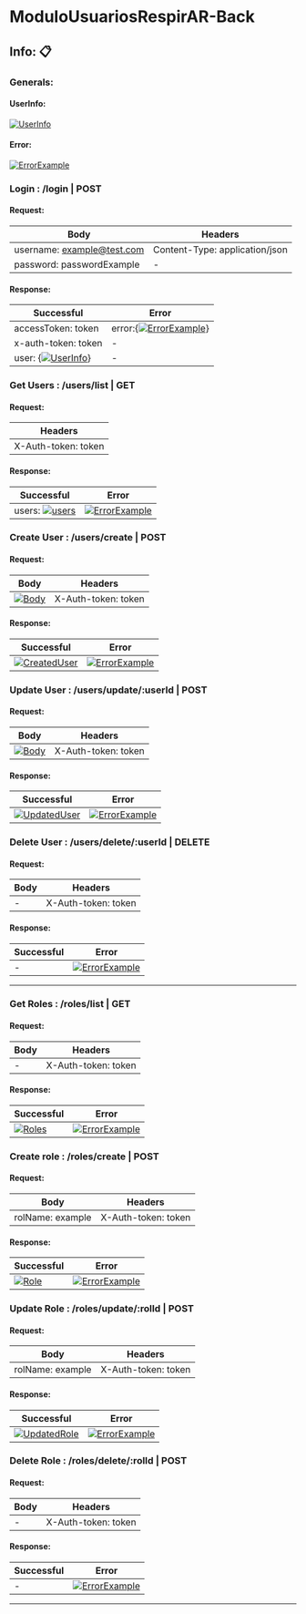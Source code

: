 # ModuloUsuariosRespirAR-Back

## Info: 📋

### Generals:

#### UserInfo:
[![UserInfo](https://prnt.sc/3WInEaTMi9NA "UserInfo")](https://prnt.sc/3WInEaTMi9NA "UserInfo")

#### Error:
[![ErrorExample](https://prnt.sc/tKyyEDRnAOCf "ErrorExample")](https://prnt.sc/tKyyEDRnAOCf "ErrorExample")

### Login : /login | POST

#### Request:

|Body   | Headers  |
| ------------ | ------------ |
| username: example@test.com | Content-Type: application/json |
| password: passwordExample  |  - |

#### Response:

|  Successful | Error  |
| ------------ | ------------ |
| accessToken: token  | error:{[![ErrorExample](https://prnt.sc/tKyyEDRnAOCf "ErrorExample")](https://prnt.sc/tKyyEDRnAOCf "ErrorExample")}  |
|  x-auth-token: token  |-  |
| user: {[![UserInfo](https://prnt.sc/3WInEaTMi9NA "UserInfo")](https://prnt.sc/3WInEaTMi9NA "UserInfo")}  | -  |

### Get Users : /users/list | GET

#### Request:
| Headers  |
| ------------ |
| X-Auth-token: token  |


#### Response:

| Successful  | Error   |
| ------------ | ------------ |
| users: [![users](https://prnt.sc/UOpv5JHg7YjK "users")](https://prnt.sc/UOpv5JHg7YjK "users")  | [![ErrorExample](https://prnt.sc/tKyyEDRnAOCf "ErrorExample")](https://prnt.sc/tKyyEDRnAOCf "ErrorExample")  |

### Create User : /users/create | POST

#### Request:
| Body  | Headers  |
| ------------ | ------------ |
| [![Body](# "Body")](https://prnt.sc/ONh9j3sR55Z5 "Body")  | X-Auth-token: token  |

#### Response:

| Successful  | Error   |
| ------------ | ------------ |
| [![CreatedUser](https://prnt.sc/pOA6FtOn5JMn "CreatedUser")](https://prnt.sc/pOA6FtOn5JMn "CreatedUser") | [![ErrorExample](https://prnt.sc/tKyyEDRnAOCf "ErrorExample")](https://prnt.sc/tKyyEDRnAOCf "ErrorExample")  |

### Update User : /users/update/:userId | POST

#### Request:
| Body  | Headers  |
| ------------ | ------------ |
| [![Body](# "Body")](https://prnt.sc/7A5W6FG2-1NQ "Body")  | X-Auth-token: token  |

#### Response:

| Successful  | Error   |
| ------------ | ------------ |
| [![UpdatedUser](https://prnt.sc/XN-UjGDrwNIN "CreatedUser")](https://prnt.sc/XN-UjGDrwNIN "CreatedUser") | [![ErrorExample](https://prnt.sc/tKyyEDRnAOCf "ErrorExample")](https://prnt.sc/tKyyEDRnAOCf "ErrorExample")  |

### Delete User : /users/delete/:userId | DELETE

#### Request:
| Body  | Headers  |
| ------------ | ------------ |
| -  | X-Auth-token: token  |

#### Response:

| Successful  | Error   |
| ------------ | ------------ |
| - | [![ErrorExample](https://prnt.sc/tKyyEDRnAOCf "ErrorExample")](https://prnt.sc/tKyyEDRnAOCf "ErrorExample")  |


<hr />

### Get Roles : /roles/list | GET

#### Request:
| Body  | Headers  |
| ------------ | ------------ |
| -  | X-Auth-token: token  |

#### Response:

| Successful  | Error   |
| ------------ | ------------ |
| [![Roles](https://prnt.sc/K-W1IND1wBUX "roles")](https://prnt.sc/K-W1IND1wBUX "roles") | [![ErrorExample](https://prnt.sc/tKyyEDRnAOCf "ErrorExample")](https://prnt.sc/tKyyEDRnAOCf "ErrorExample")  |

### Create role : /roles/create | POST

#### Request:
| Body  | Headers  |
| ------------ | ------------ |
| rolName: example  | X-Auth-token: token  |

#### Response:

| Successful  | Error   |
| ------------ | ------------ |
| [![Role](https://i.imgur.com/2ziggc5.png "role")](https://i.imgur.com/2ziggc5.png "role") | [![ErrorExample](https://prnt.sc/tKyyEDRnAOCf "ErrorExample")](https://prnt.sc/tKyyEDRnAOCf "ErrorExample")  |

### Update Role : /roles/update/:rolId | POST

#### Request:
| Body  | Headers  |
| ------------ | ------------ |
| rolName: example | X-Auth-token: token  |

#### Response:

| Successful  | Error   |
| ------------ | ------------ |
| [![UpdatedRole](https://i.imgur.com/n5VT8dJ.png "UpdatedRole")](https://i.imgur.com/n5VT8dJ.png "UpdatedRole") | [![ErrorExample](https://prnt.sc/tKyyEDRnAOCf "ErrorExample")](https://prnt.sc/tKyyEDRnAOCf "ErrorExample")  |

### Delete Role : /roles/delete/:rolId | POST

#### Request:
| Body  | Headers  |
| ------------ | ------------ |
| - | X-Auth-token: token  |

#### Response:

| Successful  | Error   |
| ------------ | ------------ |
|- | [![ErrorExample](https://prnt.sc/tKyyEDRnAOCf "ErrorExample")](https://prnt.sc/tKyyEDRnAOCf "ErrorExample")  |

<hr/>
